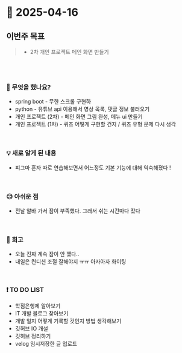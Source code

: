 # 📅 2025-04-16

## 이번주 목표
>- 2차 개인 프로젝트 메인 화면 만들기

<br><br>

### 👀 무엇을 했나요?
- spring boot - 무한 스크롤 구현하
- python - 유튜브 api 이용해서 영상 목록, 댓글 정보 불러오기
- 개인 프로젝트 (2차) - 메인 화면 그림 완성, 메뉴 ui 만들기
- 개인 프로젝트 (1차) - 퀴즈 어떻게 구현할 건지 / 퀴즈 유형 문제 다시 생각

<br>

### 💡 새로 알게 된 내용
- 피그마 혼자 따로 연습해보면서 어느정도 기본 기능에 대해 익숙해졌다 !
<br>

### 😥 아쉬운 점
- 전날 알바 가서 잠이 부족했다. 그래서 쉬는 시간마다 잤다
  
<br>

### 💬 회고
- 오늘 진짜 계속 잠이 안 깼다..
- 내일은 컨디션 조절 잘해야지 ㅠㅠ 아자아자 화이팅

<br>

### ❗ TO DO LIST
- 학점은행제 알아보기
- IT 개발 블로그 찾아보기
- 개발 일지 어떻게 기록할 것인지 방법 생각해보기
- 깃허브 IO 개설
- 깃허브 정리하기
- velog 임시저장한 글 업로드
